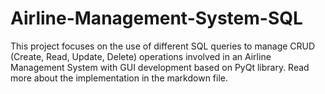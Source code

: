 # Airline-Management-System-SQL
This project focuses on the use of different SQL queries to manage CRUD (Create, Read, Update, Delete) operations involved in an Airline Management System with GUI development based on PyQt library. Read more about the implementation in the markdown file. 
